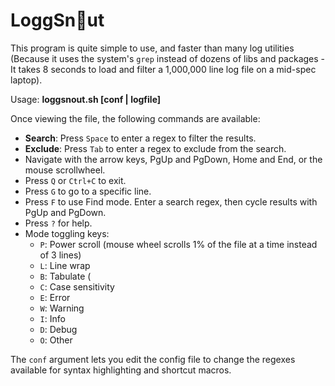 # LoggSn🐽ut

This program is quite simple to use, and faster than many log utilities (Because it uses the system's `grep` instead of dozens of libs and packages - It takes 8 seconds to load and filter a 1,000,000 line log file on a mid-spec laptop).

Usage: **loggsnout.sh [conf | logfile]**

Once viewing the file, the following commands are available:

- **Search**: Press `Space` to enter a regex to filter the results.
- **Exclude**: Press `Tab` to enter a regex to exclude from the search.
- Navigate with the arrow keys, PgUp and PgDown, Home and End, or the mouse scrollwheel.
- Press `Q` or `Ctrl+C` to exit.
- Press `G` to go to a specific line.
- Press `F` to use Find mode. Enter a search regex, then cycle results with PgUp and PgDown.
- Press `?` for help.
- Mode toggling keys:
  - `P`: Power scroll (mouse wheel scrolls 1% of the file at a time instead of 3 lines)
  - `L`: Line wrap
  - `B`: Tabulate (
  - `C`: Case sensitivity
  - `E`: Error
  - `W`: Warning
  - `I`: Info
  - `D`: Debug
  - `O`: Other

The `conf` argument lets you edit the config file to change the regexes available for syntax highlighting and shortcut macros.

